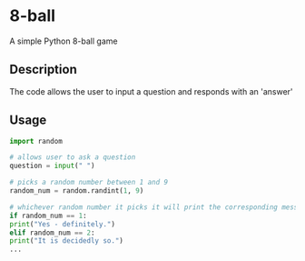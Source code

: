 # 8-ball

A simple Python 8-ball game

## Description

The code allows the user to input a question and responds with an 'answer'


## Usage

```python
import random

# allows user to ask a question
question = input(" ")

# picks a random number between 1 and 9
random_num = random.randint(1, 9)

# whichever random number it picks it will print the corresponding message 
if random_num == 1:
print("Yes - definitely.")
elif random_num == 2:
print("It is decidedly so.")
...
```
